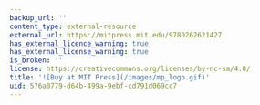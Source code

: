 ```yaml
---
backup_url: ''
content_type: external-resource
external_url: https://mitpress.mit.edu/9780262621427
has_external_licence_warning: true
has_external_license_warning: true
is_broken: ''
license: https://creativecommons.org/licenses/by-nc-sa/4.0/
title: '![Buy at MIT Press](/images/mp_logo.gif)'
uid: 576a0779-d64b-499a-9ebf-cd791d069cc7
---
```

